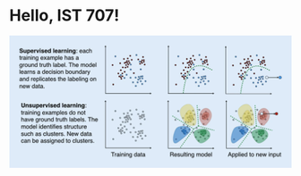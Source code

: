 # Hello, IST 707!

![Supervised vs Unsupervised learning](/Supervised_and_unsupervised_machine_learning%20(1).webp)